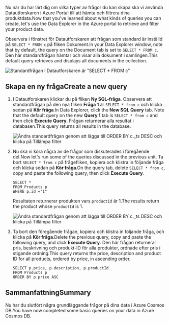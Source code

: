 <span data-ttu-id="f59cf-101">Nu när du har lärt dig om vilka typer av frågor du kan skapa ska vi använda Datautforskaren i Azure Portal till att hämta och filtrera dina produktdata.</span><span class="sxs-lookup"><span data-stu-id="f59cf-101">Now that you've learned about what kinds of queries you can create, let's use the Data Explorer in the Azure portal to retrieve and filter your product data.</span></span>

<span data-ttu-id="f59cf-102">Observera i fönstret för Datautforskaren att frågan som standard är inställd på `SELECT * FROM c` på fliken Dokument.</span><span class="sxs-lookup"><span data-stu-id="f59cf-102">In your Data Explorer window, note that by default, the query on the Document tab is set to `SELECT * FROM c`.</span></span> <span data-ttu-id="f59cf-103">Den här standardfrågan hämtar och visar alla dokument i samlingen.</span><span class="sxs-lookup"><span data-stu-id="f59cf-103">This default query retrieves and displays all documents in the collection.</span></span>

![Standardfrågan i Datautforskaren är ”SELECT \* FROM c”](../media-draft/4-run-queries/azure-cosmosdb-data-explorer-query.png)

## <a name="create-a-new-query"></a><span data-ttu-id="f59cf-105">Skapa en ny fråga</span><span class="sxs-lookup"><span data-stu-id="f59cf-105">Create a new query</span></span>

1. <span data-ttu-id="f59cf-106">I Datautforskaren klickar du på fliken **Ny SQL-fråga**. Observera att standardfrågan på den nya fliken **Fråga 1** är `SELECT * from c` och klicka sedan på **Kör fråga**.</span><span class="sxs-lookup"><span data-stu-id="f59cf-106">In Data Explorer, click the **New SQL Query** tab. Note that the default query on the new  **Query 1** tab is `SELECT * from c` and then click **Execute Query**.</span></span> <span data-ttu-id="f59cf-107">Frågan returnerar alla resultat i databasen.</span><span class="sxs-lookup"><span data-stu-id="f59cf-107">This query returns all results in the database.</span></span>

    ![Ändra standardfrågan genom att lägga till ORDER BY c._ts DESC och klicka på Tillämpa filter](../media-draft/4-run-queries/azure-cosmosdb-data-explorer-edit-query.png)

2. <span data-ttu-id="f59cf-109">Nu ska vi köra några av de frågor som diskuterades i föregående del.</span><span class="sxs-lookup"><span data-stu-id="f59cf-109">Now let's run some of the queries discussed in the previous unit.</span></span> <span data-ttu-id="f59cf-110">Ta bort `SELECT * from c` på frågefliken, kopiera och klistra in följande fråga och klicka sedan på **Kör fråga**.</span><span class="sxs-lookup"><span data-stu-id="f59cf-110">On the query tab, delete `SELECT * from c`, copy and paste the following query, then click **Execute Query**.</span></span>

    ```
    SELECT *
    FROM Products p
    WHERE p.id ="1"
    ```

    <span data-ttu-id="f59cf-111">Resultaten returnerar produkten vars `productId` är 1.</span><span class="sxs-lookup"><span data-stu-id="f59cf-111">The results return the product whose `productId` is 1.</span></span>

    ![Ändra standardfrågan genom att lägga till ORDER BY c._ts DESC och klicka på Tillämpa filter](../media-draft/4-run-queries/azure-cosmosdb-data-explorer-query-by-id.png)

3. <span data-ttu-id="f59cf-113">Ta bort den föregående frågan, kopiera och klistra in följande fråga, och klicka på **Kör fråga**.</span><span class="sxs-lookup"><span data-stu-id="f59cf-113">Delete the previous query, copy and paste the following query, and click **Execute Query**.</span></span> <span data-ttu-id="f59cf-114">Den här frågan returnerar pris, beskrivning och produkt-ID för alla produkter, ordnade efter pris i stigande ordning.</span><span class="sxs-lookup"><span data-stu-id="f59cf-114">This query returns the price, description and product ID for all products, ordered by price, in ascending order.</span></span>
 
    ```
    SELECT p.price, p.description, p.productId
    FROM Products p
    ORDER BY p.price ASC
    ```

## <a name="summary"></a><span data-ttu-id="f59cf-115">Sammanfattning</span><span class="sxs-lookup"><span data-stu-id="f59cf-115">Summary</span></span>

<span data-ttu-id="f59cf-116">Nu har du slutfört några grundläggande frågor på dina data i Azure Cosmos DB.</span><span class="sxs-lookup"><span data-stu-id="f59cf-116">You have now completed some basic queries on your data in Azure Cosmos DB.</span></span> 